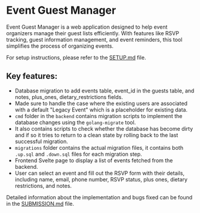 # Event Guest Manager 

Event Guest Manager is a web application designed to help event organizers manage their guest lists efficiently. With features like RSVP tracking, guest information management, and event reminders, this tool simplifies the process of organizing events.

For setup instructions, please refer to the [SETUP.md](SETUP.md) file.

##  Key features: 
  - Database migration to add events table, event_id in the guests table, and notes, plus_ones, dietary_restrictions fields.
  - Made sure to handle the case where the existing users are associated with a default "Legacy Event" which is a placeholder for existing data.
  - ```cmd``` folder in the ```backend``` contains migration scripts to implement the database changes using the `golang-migrate` tool.
  - It also contains scripts to check whether the database has become dirty and if so it tries to return to a clean state by rolling back to the last successful migration.
  - ```migrations``` folder contains the actual migration files, it contains both ```.up.sql``` and ```.down.sql``` files for each migration step.
  - Frontend Svelte page to display a list of events fetched from the backend.
  - User can select an event and fill out the RSVP form with their details, including name, email, phone number, RSVP status, plus ones, dietary restrictions, and notes.


Detailed information about the implementation and bugs fixed can be found in the [SUBMISSION.md](SUBMISSION.md) file.
